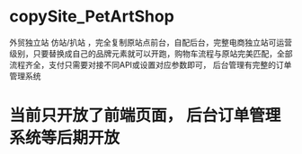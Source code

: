 # copySite_PetArtShop
外贸独立站 仿站/扒站 ，完全复制原站点前台，自配后台，完整电商独立站可运营级别，只要替换成自己的品牌元素就可以开跑，购物车流程与原站完美匹配，全部流程齐全，支付只需要对接不同API或设置对应参数即可， 后台管理有完整的订单管理系统

# 当前只开放了前端页面， 后台订单管理系统等后期开放
